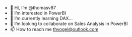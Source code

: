 - 👋 Hi, I’m @thomasv87
- 👀 I’m interested in PowerBI
- 🌱 I’m currently learning DAX...
- 💞️ I’m looking to collaborate on Sales Analysis in PowerBI
- 📫 How to reach me thvogel@outlook.com

<!---
thomasv87/thomasv87 is a ✨ special ✨ repository because its `README.md` (this file) appears on your GitHub profile.
You can click the Preview link to take a look at your changes.
--->
